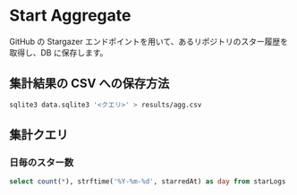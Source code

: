 # Start Aggregate

GitHub の Stargazer エンドポイントを用いて、あるリポジトリのスター履歴を取得し、DB に保存します。

## 集計結果の CSV への保存方法

```bash
sqlite3 data.sqlite3 '<クエリ>' > results/agg.csv
```

## 集計クエリ

### 日毎のスター数

```sql
select count(*), strftime('%Y-%m-%d', starredAt) as day from starLogs  group by day;
```

